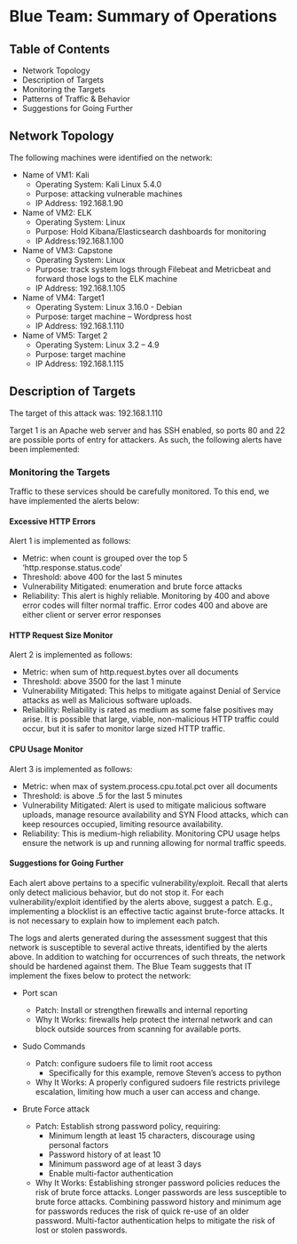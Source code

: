 # Blue Team: Summary of Operations

## Table of Contents
 - Network Topology
 - Description of Targets
 - Monitoring the Targets
 - Patterns of Traffic & Behavior
 - Suggestions for Going Further

## Network Topology

The following machines were identified on the network:
- Name of VM1: Kali
  - Operating System: Kali Linux 5.4.0
  - Purpose: attacking vulnerable machines
  - IP Address: 192.168.1.90
- Name of VM2:  ELK
  - Operating System: Linux 
  - Purpose: Hold Kibana/Elasticsearch dashboards for monitoring
  - IP Address:192.168.1.100 
- Name of VM3: Capstone
  - Operating System: Linux
  - Purpose: track system logs through Filebeat and Metricbeat and forward those logs to the ELK machine
  - IP Address: 192.168.1.105
- Name of VM4: Target1
  - Operating System: Linux 3.16.0 - Debian
  - Purpose: target machine – Wordpress host
  - IP Address: 192.168.1.110
- Name of VM5: Target 2
  - Operating System: Linux 3.2 – 4.9
  - Purpose: target machine
  - IP Address: 192.168.1.115


## Description of Targets

The target of this attack was: 192.168.1.110

Target 1 is an Apache web server and has SSH enabled, so ports 80 and 22 are possible ports of entry for attackers. 
As such, the following alerts have been implemented:

### Monitoring the Targets

Traffic to these services should be carefully monitored. To this end, we have implemented the alerts below:

#### Excessive HTTP Errors

Alert 1 is implemented as follows:

- Metric: when count is grouped over the top 5 ‘http.response.status.code’
- Threshold: above 400 for the last 5 minutes
- Vulnerability Mitigated: enumeration and brute force attacks
- Reliability: This alert is highly reliable. Monitoring by 400 and above error codes will filter normal traffic. 
  Error codes 400 and above are either client or server error responses

#### HTTP Request Size Monitor

Alert 2 is implemented as follows:
- Metric: when sum of http.request.bytes over all documents
- Threshold: above 3500 for the last 1 minute
- Vulnerability Mitigated: This helps to mitigate against Denial of Service attacks as well as Malicious software uploads.
- Reliability: Reliability is rated as medium as some false positives may arise. It is possible that large, viable, non-malicious
  HTTP traffic could occur, but it is safer to monitor large sized HTTP traffic.

#### CPU Usage Monitor

Alert 3 is implemented as follows:
- Metric: when max of system.process.cpu.total.pct over all documents
- Threshold: is above .5 for the last 5 minutes
- Vulnerability Mitigated: Alert is used to mitigate malicious software uploads, manage resource availability and SYN Flood attacks, 
  which can keep resources occupied, limiting resource availability.
- Reliability: This is medium-high reliability. Monitoring CPU usage helps ensure the network is up and running allowing for normal 
  traffic speeds.

#### Suggestions for Going Further 

Each alert above pertains to a specific vulnerability/exploit. Recall that alerts only detect malicious behavior, but do not stop it. 
For each vulnerability/exploit identified by the alerts above, suggest a patch. E.g., implementing a blocklist is an effective tactic 
against brute-force attacks. It is not necessary to explain how to implement each patch.

The logs and alerts generated during the assessment suggest that this network is susceptible to several active threats, identified by 
the alerts above. In addition to watching for occurrences of such threats, the network should be hardened against them. The Blue Team 
suggests that IT implement the fixes below to protect the network:
- Port scan
  - Patch: Install or strengthen firewalls and internal reporting
  - Why It Works: firewalls help protect the internal network and can block outside sources from scanning for available ports. 

- Sudo Commands
  - Patch: configure sudoers file to limit root access
    - Specifically for this example, remove Steven’s access to python 
  - Why It Works: A properly configured sudoers file restricts privilege escalation, limiting how much a user can access and change.

- Brute Force attack
  - Patch: Establish strong password policy, requiring:
    - Minimum length at least 15 characters, discourage using personal factors
    - Password history of at least 10
    - Minimum password age of at least 3 days
    - Enable multi-factor authentication 
  - Why It Works: Establishing stronger password policies reduces the risk of brute force attacks. Longer passwords are less susceptible to brute force attacks. Combining password history and minimum age for passwords reduces the risk of quick re-use of an older password. Multi-factor authentication helps to mitigate the risk of lost or stolen passwords.

